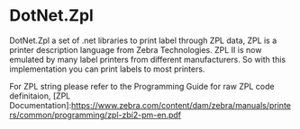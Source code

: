 # DotNet.Zpl
DotNet.Zpl a set of .net libraries to print label through ZPL data, ZPL is a printer description language from Zebra Technologies. ZPL II is now emulated by many label printers from different manufacturers. So with this implementation you can print labels to most printers.

For ZPL string please refer to the Programming Guide for raw ZPL code definitaion, [ZPL Documentation]:https://www.zebra.com/content/dam/zebra/manuals/printers/common/programming/zpl-zbi2-pm-en.pdf
